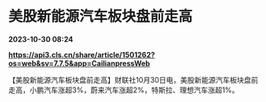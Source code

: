 # 美股新能源汽车板块盘前走高

**2023-10-30 08:24**

**https://api3.cls.cn/share/article/1501262?os=web&sv=7.7.5&app=CailianpressWeb**

【美股新能源汽车板块盘前走高】财联社10月30日电，美股新能源汽车板块盘前走高，小鹏汽车涨超3%，蔚来汽车涨超2%，特斯拉、理想汽车涨超1%。